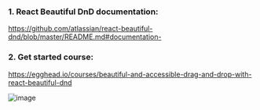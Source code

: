 ### 1. React Beautiful DnD documentation:
https://github.com/atlassian/react-beautiful-dnd/blob/master/README.md#documentation-


### 2. Get started course:
https://egghead.io/courses/beautiful-and-accessible-drag-and-drop-with-react-beautiful-dnd


![image](https://user-images.githubusercontent.com/8741854/219786878-b668930f-0d03-4fed-af8c-7d318c8703ff.png)

